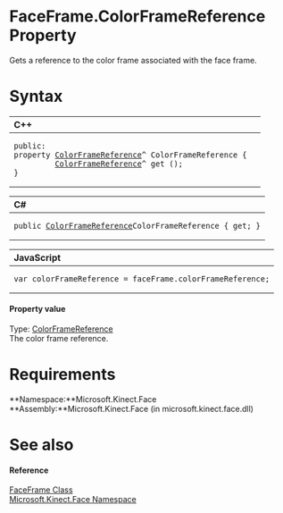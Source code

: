 FaceFrame.ColorFrameReference Property  
======================================  

Gets a reference to the color frame associated with the face frame. <span id="syntaxSection"></span>

Syntax  
======  

<table>
<colgroup>
<col width="100%" />
</colgroup>
<thead>
<tr class="header">
<th align="left">C++</th>
</tr>
</thead>
<tbody>
<tr class="odd">
<td align="left"><pre><code>public:  
property <a href="../../../Kinect/ColorFrameReference_Class.md">ColorFrameReference</a>^ ColorFrameReference {  
         <a href="../../../Kinect/ColorFrameReference_Class.md">ColorFrameReference</a>^ get ();  
}</code></pre></td>
</tr>
</tbody>
</table>

<table>
<colgroup>
<col width="100%" />
</colgroup>
<thead>
<tr class="header">
<th align="left">C#</th>
</tr>
</thead>
<tbody>
<tr class="odd">
<td align="left"><pre><code>public <a href="../../../Kinect/ColorFrameReference_Class.md">ColorFrameReference</a>ColorFrameReference { get; }</code></pre></td>
</tr>
</tbody>
</table>

<table>
<colgroup>
<col width="100%" />
</colgroup>
<thead>
<tr class="header">
<th align="left">JavaScript</th>
</tr>
</thead>
<tbody>
<tr class="odd">
<td align="left"><pre><code>var colorFrameReference = faceFrame.colorFrameReference;</code></pre></td>
</tr>
</tbody>
</table>

<span id="ID4ER"></span>
#### Property value  

Type: [ColorFrameReference](../../../Kinect/ColorFrameReference_Class.md)  
The color frame reference.  

<span id="requirements"></span>

Requirements  
============  

**Namespace:**Microsoft.Kinect.Face  
**Assembly:**Microsoft.Kinect.Face (in microsoft.kinect.face.dll)  

<span id="ID4ECB"></span>

See also  
========  

<span id="ID4EEB"></span>
#### Reference  

[FaceFrame Class](../../FaceFrame_Class.md)  
 [Microsoft.Kinect.Face Namespace](../../../Kinect.Face.md)  



<!--Please do not edit the data in the comment block below.-->
<!--
TOCTitle : ColorFrameReference Property
RLTitle : FaceFrame.ColorFrameReference Property
KeywordK : ColorFrameReference property
KeywordK : FaceFrame.ColorFrameReference property
KeywordF : Microsoft.Kinect.Face.FaceFrame.ColorFrameReference
KeywordF : FaceFrame.ColorFrameReference
KeywordF : ColorFrameReference
KeywordF : Microsoft.Kinect.Face.FaceFrame.ColorFrameReference
KeywordA : P:Microsoft.Kinect.Face.FaceFrame.ColorFrameReference
AssetID : P:Microsoft.Kinect.Face.FaceFrame.ColorFrameReference
Locale : en-us
CommunityContent : 1
APIType : Managed
APILocation : microsoft.kinect.face.dll
APIName : Microsoft.Kinect.Face.FaceFrame.ColorFrameReference
TargetOS : Windows
TopicType : kbSyntax
DevLang : VB
DevLang : CSharp
DevLang : JavaScript
DevLang : C++
DocSet : K4Wv2
ProjType : K4Wv2Proj
Technology : Kinect for Windows
Product : Kinect for Windows SDK v2
productversion : 20
-->
